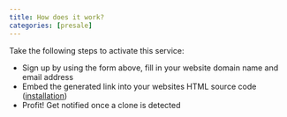 ```yaml
---
title: How does it work?
categories: [presale]
---
```


Take the following steps to activate this service:
- Sign up by using the form above, fill in your website domain name and email address
- Embed the generated link into your websites HTML source code (<a href="/installation">installation</a>)
- Profit! Get notified once a clone is detected
